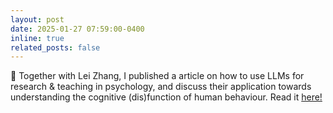 ```yaml
---
layout: post
date: 2025-01-27 07:59:00-0400
inline: true
related_posts: false
---
```


🎉 Together with Lei Zhang, I published a article on how to use LLMs for research & teaching in psychology, and discuss their application towards understanding the cognitive (dis)function of human behaviour. Read it [here!](https://link.springer.com/article/10.1007/s12144-025-07438-2)